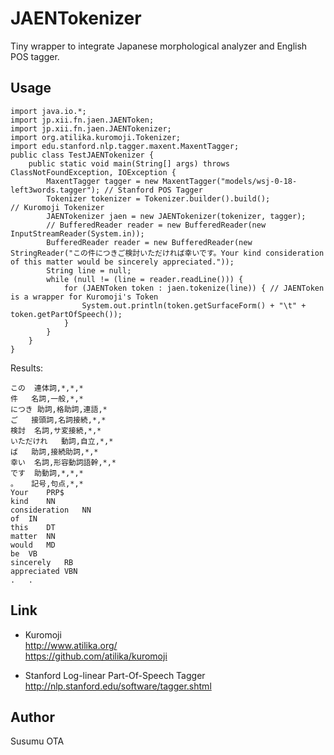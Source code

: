 JAENTokenizer
=============

Tiny wrapper to integrate Japanese morphological analyzer and English POS tagger.

## Usage
	import java.io.*;
	import jp.xii.fn.jaen.JAENToken;
	import jp.xii.fn.jaen.JAENTokenizer;
	import org.atilika.kuromoji.Tokenizer;
	import edu.stanford.nlp.tagger.maxent.MaxentTagger;
	public class TestJAENTokenizer {
		public static void main(String[] args) throws ClassNotFoundException, IOException {
			MaxentTagger tagger = new MaxentTagger("models/wsj-0-18-left3words.tagger"); // Stanford POS Tagger 
			Tokenizer tokenizer = Tokenizer.builder().build();                           // Kuromoji Tokenizer
			JAENTokenizer jaen = new JAENTokenizer(tokenizer, tagger);
			// BufferedReader reader = new BufferedReader(new InputStreamReader(System.in));
			BufferedReader reader = new BufferedReader(new StringReader("この件につきご検討いただければ幸いです。Your kind consideration of this matter would be sincerely appreciated."));
			String line = null;
			while (null != (line = reader.readLine())) {
				for (JAENToken token : jaen.tokenize(line)) { // JAENToken is a wrapper for Kuromoji's Token
					System.out.println(token.getSurfaceForm() + "\t" + token.getPartOfSpeech());
				}
			}
		}
	}

Results:

	この	連体詞,*,*,*
	件	名詞,一般,*,*
	につき	助詞,格助詞,連語,*
	ご	接頭詞,名詞接続,*,*
	検討	名詞,サ変接続,*,*
	いただけれ	動詞,自立,*,*
	ば	助詞,接続助詞,*,*
	幸い	名詞,形容動詞語幹,*,*
	です	助動詞,*,*,*
	。	記号,句点,*,*
	Your	PRP$
	kind	NN
	consideration	NN
	of	IN
	this	DT
	matter	NN
	would	MD
	be	VB
	sincerely	RB
	appreciated	VBN
	.	.


## Link
* Kuromoji  
<http://www.atilika.org/>  
<https://github.com/atilika/kuromoji>

* Stanford Log-linear Part-Of-Speech Tagger  
<http://nlp.stanford.edu/software/tagger.shtml>

## Author
Susumu OTA
